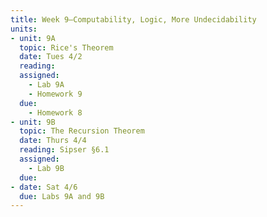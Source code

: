 ```yaml
---
title: Week 9–Computability, Logic, More Undecidability
units:
- unit: 9A
  topic: Rice's Theorem 
  date: Tues 4/2
  reading: 
  assigned: 
    - Lab 9A
    - Homework 9
  due:
    - Homework 8
- unit: 9B
  topic: The Recursion Theorem
  date: Thurs 4/4
  reading: Sipser §6.1
  assigned: 
    - Lab 9B
  due: 
- date: Sat 4/6
  due: Labs 9A and 9B
---
```

